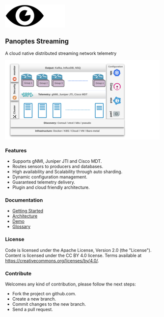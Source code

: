 ![panoptes logo](/docs/imgs/panoptes_streaming_logo.png)

## Panoptes Streaming

A cloud native distributed streaming network telemetry 

![panoptes steaming](/docs/imgs/diagram.png)

### Features
- Supports gNMI, Juniper JTI and Cisco MDT.
- Routes sensors to producers and databases. 
- High availability and Scalability through auto sharding.
- Dynamic configuration management.
- Guaranteed telemetry delivery.
- Plugin and cloud friendly architecture.


### Documentation
- [Getting Started](/docs/getting_started.md)
- [Architecture](/docs/architecture.md)
- [Demo](/docs/demo_list.md)
- [Glossary](/docs/glossary.md)
### License
Code is licensed under the Apache License, Version 2.0 (the "License").
Content is licensed under the CC BY 4.0 license. Terms available at https://creativecommons.org/licenses/by/4.0/.

### Contribute
Welcomes any kind of contribution, please follow the next steps:

- Fork the project on github.com.
- Create a new branch.
- Commit changes to the new branch.
- Send a pull request.